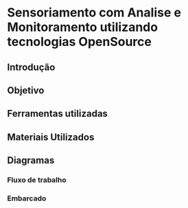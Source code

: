 # Sensoriamento com Analise e Monitoramento utilizando tecnologias OpenSource

## Introdução

## Objetivo

## Ferramentas utilizadas

## Materiais Utilizados

## Diagramas

### Fluxo de trabalho

### Embarcado

